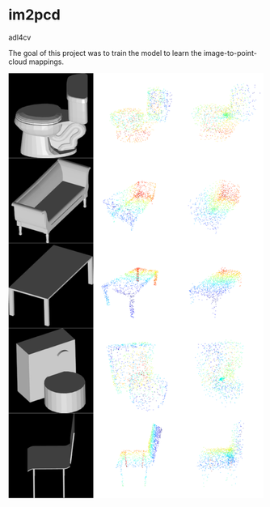 # im2pcd
adl4cv

The goal of this project was to train the model to learn the image-to-point-cloud mappings.

![alt text](https://github.com/mur4k/im2pcd/blob/master/results.png)
